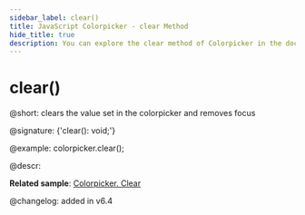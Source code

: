```yaml
---
sidebar_label: clear()
title: JavaScript Colorpicker - clear Method 
hide_title: true
description: You can explore the clear method of Colorpicker in the documentation of the DHTMLX JavaScript UI library. Browse developer guides and API reference, try out code examples and live demos, and download a free 30-day evaluation version of DHTMLX Suite 7.
---
```

 
# clear()

@short: clears the value set in the colorpicker and removes focus

@signature: {'clear(): void;'}

@example:
colorpicker.clear();

@descr:

**Related sample**: [Colorpicker. Clear](https://snippet.dhtmlx.com/yg6boc09)

@changelog:
added in v6.4
